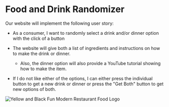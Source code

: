 # Food and Drink Randomizer

Our website will implement the following user story:

* As a consumer, I want to randomly select a drink and/or dinner option with the click of a button

* The website will give both a list of ingredients and instructions on how to make the drink or dinner.
    * Also, the dinner option will also provide a YouTube tutorial showing how to make the item.

* If I do not like either of the options, I can either press the individual button to get a new drink or dinner or press the "Get Both" button to get new options of both.

![Yellow and Black Fun Modern Restaurant Food Logo](https://user-images.githubusercontent.com/100721142/164916134-6be6c9af-65d1-45ca-a665-ec93b49e0f72.png)
